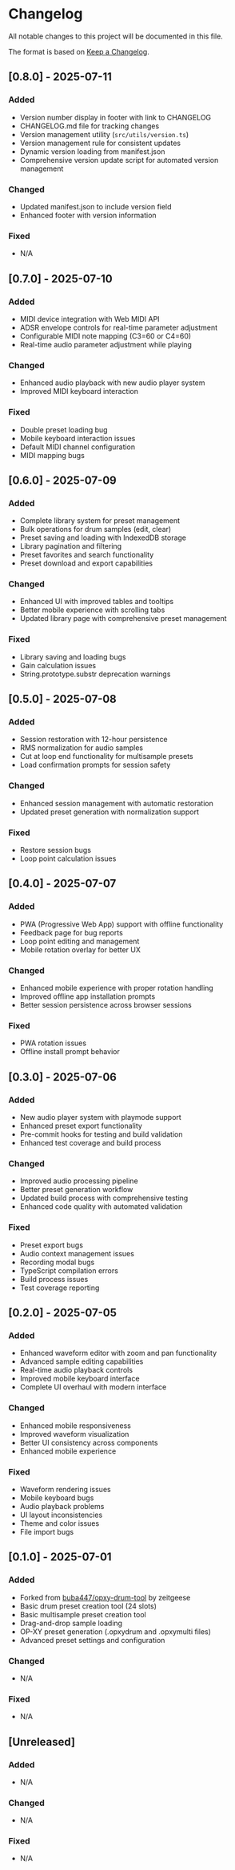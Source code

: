 # Changelog

All notable changes to this project will be documented in this file.

The format is based on [Keep a Changelog](https://keepachangelog.com/en/1.0.0/).

## [0.8.0] - 2025-07-11

### Added
- Version number display in footer with link to CHANGELOG
- CHANGELOG.md file for tracking changes
- Version management utility (`src/utils/version.ts`)
- Version management rule for consistent updates
- Dynamic version loading from manifest.json
- Comprehensive version update script for automated version management

### Changed
- Updated manifest.json to include version field
- Enhanced footer with version information

### Fixed
- N/A

## [0.7.0] - 2025-07-10

### Added
- MIDI device integration with Web MIDI API
- ADSR envelope controls for real-time parameter adjustment
- Configurable MIDI note mapping (C3=60 or C4=60)
- Real-time audio parameter adjustment while playing

### Changed
- Enhanced audio playback with new audio player system
- Improved MIDI keyboard interaction

### Fixed
- Double preset loading bug
- Mobile keyboard interaction issues
- Default MIDI channel configuration
- MIDI mapping bugs

## [0.6.0] - 2025-07-09

### Added
- Complete library system for preset management
- Bulk operations for drum samples (edit, clear)
- Preset saving and loading with IndexedDB storage
- Library pagination and filtering
- Preset favorites and search functionality
- Preset download and export capabilities

### Changed
- Enhanced UI with improved tables and tooltips
- Better mobile experience with scrolling tabs
- Updated library page with comprehensive preset management

### Fixed
- Library saving and loading bugs
- Gain calculation issues
- String.prototype.substr deprecation warnings

## [0.5.0] - 2025-07-08

### Added
- Session restoration with 12-hour persistence
- RMS normalization for audio samples
- Cut at loop end functionality for multisample presets
- Load confirmation prompts for session safety

### Changed
- Enhanced session management with automatic restoration
- Updated preset generation with normalization support

### Fixed
- Restore session bugs
- Loop point calculation issues

## [0.4.0] - 2025-07-07

### Added
- PWA (Progressive Web App) support with offline functionality
- Feedback page for bug reports
- Loop point editing and management
- Mobile rotation overlay for better UX

### Changed
- Enhanced mobile experience with proper rotation handling
- Improved offline app installation prompts
- Better session persistence across browser sessions

### Fixed
- PWA rotation issues
- Offline install prompt behavior

## [0.3.0] - 2025-07-06

### Added
- New audio player system with playmode support
- Enhanced preset export functionality
- Pre-commit hooks for testing and build validation
- Enhanced test coverage and build process

### Changed
- Improved audio processing pipeline
- Better preset generation workflow
- Updated build process with comprehensive testing
- Enhanced code quality with automated validation

### Fixed
- Preset export bugs
- Audio context management issues
- Recording modal bugs
- TypeScript compilation errors
- Build process issues
- Test coverage reporting

## [0.2.0] - 2025-07-05

### Added
- Enhanced waveform editor with zoom and pan functionality
- Advanced sample editing capabilities
- Real-time audio playback controls
- Improved mobile keyboard interface
- Complete UI overhaul with modern interface

### Changed
- Enhanced mobile responsiveness
- Improved waveform visualization
- Better UI consistency across components
- Enhanced mobile experience

### Fixed
- Waveform rendering issues
- Mobile keyboard bugs
- Audio playback problems
- UI layout inconsistencies
- Theme and color issues
- File import bugs

## [0.1.0] - 2025-07-01

### Added
- Forked from [buba447/opxy-drum-tool](https://github.com/buba447/opxy-drum-tool) by zeitgeese
- Basic drum preset creation tool (24 slots)
- Basic multisample preset creation tool
- Drag-and-drop sample loading
- OP-XY preset generation (.opxydrum and .opxymulti files)
- Advanced preset settings and configuration

### Changed
- N/A

### Fixed
- N/A

## [Unreleased]

### Added
- N/A

### Changed
- N/A

### Fixed
- N/A 